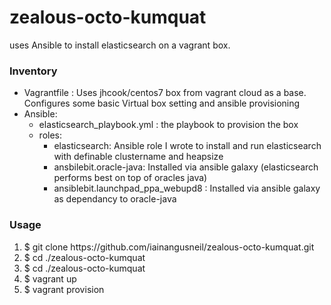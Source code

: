 # zealous-octo-kumquat
<p>uses Ansible to install elasticsearch on a vagrant box.</p>

<h3>Inventory</h3>
<ul>
    <li> Vagrantfile : Uses jhcook/centos7 box from vagrant cloud as a base. Configures some basic Virtual box setting and ansible provisioning</li>
    <li>Ansible:
        <ul>
            <li> elasticsearch_playbook.yml : the playbook to provision the box</li>
            <li>roles:
                <ul>
                  <li> elasticsearch: Ansible role I wrote to install and run elasticsearch with definable clustername and heapsize </li>
                  <li> ansbilebit.oracle-java: Installed via ansible galaxy (elasticsearch performs best on top of oracles java) </li>
                  <li> ansiblebit.launchpad_ppa_webupd8 : Installed via ansible galaxy as dependancy to oracle-java </li>
                </ul>
             </li>
         </ul>
     </li>
</ul>



<h3>Usage</h3>

<ol>
    <li>
        $ git clone https://github.com/iainangusneil/zealous-octo-kumquat.git
    </li>
    <li>
        $ cd ./zealous-octo-kumquat
    </li>
    <li>
        $ cd ./zealous-octo-kumquat
    </li>
    <li>
        $ vagrant up
    </li>
    <li>
        $ vagrant provision
    </li>

</ol>